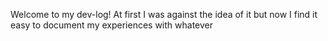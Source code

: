 Welcome to my dev-log! At first I was against the idea of it but now I find it easy to document my experiences with whatever 

